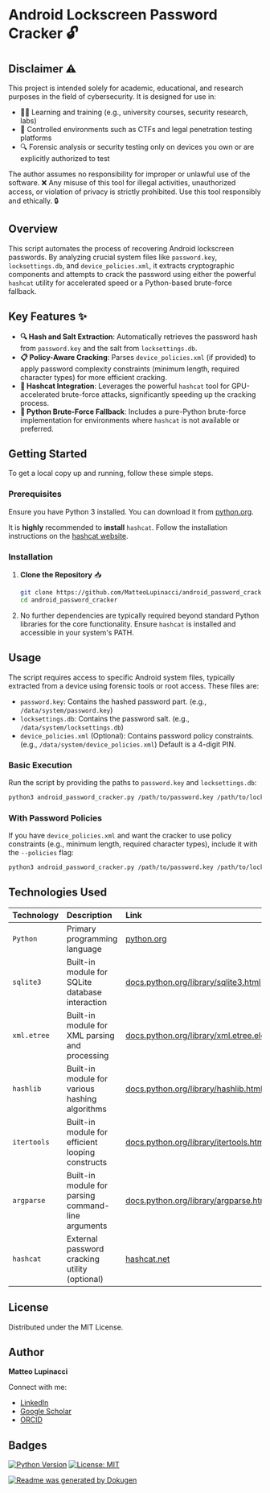 # Android Lockscreen Password Cracker 🔓

## Disclaimer ⚠️

This project is intended solely for academic, educational, and research purposes in the field of cybersecurity. It is designed for use in:
*	🧑‍🎓 Learning and training (e.g., university courses, security research, labs)
*	🎯 Controlled environments such as CTFs and legal penetration testing platforms
*	🔍 Forensic analysis or security testing only on devices you own or are explicitly authorized to test

The author assumes no responsibility for improper or unlawful use of the software. ❌ Any misuse of this tool for illegal activities, unauthorized access, or violation of privacy is strictly prohibited. Use this tool responsibly and ethically. 🔒

## Overview

This script automates the process of recovering Android lockscreen passwords. By analyzing crucial system files like `password.key`, `locksettings.db`, and `device_policies.xml`, it extracts cryptographic components and attempts to crack the password using either the powerful `hashcat` utility for accelerated speed or a Python-based brute-force fallback.

## Key Features ✨

*   **🔍 Hash and Salt Extraction**: Automatically retrieves the password hash from `password.key` and the salt from `locksettings.db`.
*   **📋 Policy-Aware Cracking**: Parses `device_policies.xml` (if provided) to apply password complexity constraints (minimum length, required character types) for more efficient cracking.
*   **🚀 Hashcat Integration**: Leverages the powerful `hashcat` tool for GPU-accelerated brute-force attacks, significantly speeding up the cracking process.
*   **🐍 Python Brute-Force Fallback**: Includes a pure-Python brute-force implementation for environments where `hashcat` is not available or preferred.

## Getting Started

To get a local copy up and running, follow these simple steps.

### Prerequisites

Ensure you have Python 3 installed. You can download it from [python.org](https://www.python.org/downloads/).

It is **highly** recommended to **install** `hashcat`. Follow the installation instructions on the [hashcat website](https://hashcat.net/hashcat/).

### Installation

1.  **Clone the Repository** 📥
    ```bash
    git clone https://github.com/MatteoLupinacci/android_password_cracker.git
    cd android_password_cracker
    ```

2.  No further dependencies are typically required beyond standard Python libraries for the core functionality. 
Ensure `hashcat` is installed and accessible in your system's PATH.

## Usage

The script requires access to specific Android system files, typically extracted from a device using forensic tools or root access. These files are:

*   `password.key`: Contains the hashed password part. (e.g., `/data/system/password.key`)
*   `locksettings.db`: Contains the password salt. (e.g., `/data/system/locksettings.db`)
*   `device_policies.xml` (Optional): Contains password policy constraints. (e.g., `/data/system/device_policies.xml`) Default is a 4-digit PIN.

### Basic Execution

Run the script by providing the paths to `password.key` and `locksettings.db`:

```bash
python3 android_password_cracker.py /path/to/password.key /path/to/locksettings.db
```

### With Password Policies

If you have `device_policies.xml` and want the cracker to use policy constraints (e.g., minimum length, required character types), include it with the `--policies` flag:

```bash
python3 android_password_cracker.py /path/to/password.key /path/to/locksettings.db --policies /path/to/device_policies.xml
```

## Technologies Used

| Technology    | Description                                        | Link                                                                               |
| :------------ | :------------------------------------------------- | :--------------------------------------------------------------------------------- |
| `Python`      | Primary programming language                       | [python.org](https://www.python.org/)                                              |
| `sqlite3`     | Built-in module for SQLite database interaction    | [docs.python.org/library/sqlite3.html](https://docs.python.org/library/sqlite3.html) |
| `xml.etree`   | Built-in module for XML parsing and processing     | [docs.python.org/library/xml.etree.elementtree.html](https://docs.python.org/library/xml.etree.elementtree.html) |
| `hashlib`     | Built-in module for various hashing algorithms     | [docs.python.org/library/hashlib.html](https://docs.python.org/library/hashlib.html) |
| `itertools`   | Built-in module for efficient looping constructs   | [docs.python.org/library/itertools.html](https://docs.python.org/library/itertools.html) |
| `argparse`    | Built-in module for parsing command-line arguments | [docs.python.org/library/argparse.html](https://docs.python.org/library/argparse.html) |
| `hashcat`     | External password cracking utility (optional)      | [hashcat.net](https://hashcat.net/hashcat/)                                        |

## License

Distributed under the MIT License.

## Author

**Matteo Lupinacci**

Connect with me:
*   [LinkedIn](https://www.linkedin.com/in/matteo-lupinacci-00468623b/)
*   [Google Scholar](https://scholar.google.com/citations?hl=it&user=WOSpARYAAAAJ)
*   [ORCID](https://orcid.org/0009-0000-2356-398X)

## Badges
[![Python Version](https://img.shields.io/badge/Python-3.x-blue?logo=python&logoColor=white)](https://www.python.org/)
[![License: MIT](https://img.shields.io/badge/License-MIT-yellow.svg)](https://opensource.org/licenses/MIT)

[![Readme was generated by Dokugen](https://img.shields.io/badge/Readme%20was%20generated%20by-Dokugen-brightgreen)](https://www.npmjs.com/package/dokugen)
